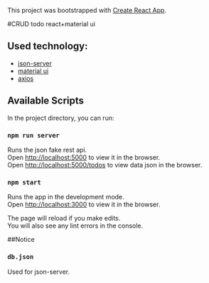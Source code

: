 This project was bootstrapped with [Create React App](https://github.com/facebook/create-react-app).

#CRUD todo react+material ui

## Used technology:
<ul>
<li><a href="https://www.npmjs.com/package/json-server">json-server</a></li>
<li><a href="https://material-ui.com/">material ui</a></li>
<li><a href="https://www.npmjs.com/package/axios">axios</a></li>
</ul>


## Available Scripts

In the project directory, you can run:

### `npm run server`

Runs the json fake rest api.<br />
Open [http://localhost:5000](http://localhost:5000) to view it in the browser.<br/>
Open [http://localhost:5000/todos](http://localhost:5000/todos) to view data json in the browser.


### `npm start`

Runs the app in the development mode.<br />
Open [http://localhost:3000](http://localhost:3000) to view it in the browser.

The page will reload if you make edits.<br />
You will also see any lint errors in the console.

##Notice

### `db.json`

Used for json-server.
